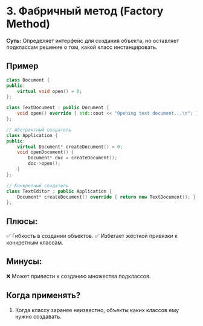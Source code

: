 # 3. Фабричный метод (Factory Method)
__Суть:__
Определяет интерфейс для создания объекта, но оставляет подклассам решение о том, какой класс инстанцировать.

## Пример
```c++
class Document {
public:
    virtual void open() = 0;
};

class TextDocument : public Document {
    void open() override { std::cout << "Opening text document...\n"; }
};

// Абстрактный создатель
class Application {
public:
    virtual Document* createDocument() = 0;
    void openDocument() {
        Document* doc = createDocument();
        doc->open();
    }
};

// Конкретный создатель
class TextEditor : public Application {
    Document* createDocument() override { return new TextDocument(); }
};
```
## Плюсы:
✅ Гибкость в создании объектов.
✅ Избегает жёсткой привязки к конкретным классам.

## Минусы:
❌ Может привести к созданию множества подклассов.

## Когда применять?
1. Когда классу заранее неизвестно, объекты каких классов ему нужно создавать.